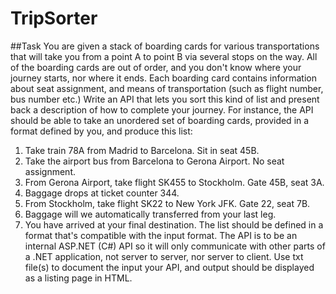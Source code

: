 # TripSorter

##Task
You are given a stack of boarding cards for various transportations that will take you from a point A to point B via several stops on the way. All of the boarding cards are out of order, and you don't know where your journey starts, nor where it ends. Each boarding card contains information about seat assignment, and means of transportation (such as flight number, bus number etc.) Write an API that lets you sort this kind of list and present back a description of how to complete your journey. For instance, the API should be able to take an unordered set of boarding cards, provided in a format defined by you, and produce this list:
1. Take train 78A from Madrid to Barcelona. Sit in seat 45B.
2. Take the airport bus from Barcelona to Gerona Airport. No seat assignment.
3. From Gerona Airport, take flight SK455 to Stockholm. Gate 45B, seat 3A.
4. Baggage drops at ticket counter 344.
5. From Stockholm, take flight SK22 to New York JFK. Gate 22, seat 7B.
6. Baggage will we automatically transferred from your last leg.
7. You have arrived at your final destination.
The list should be defined in a format that's compatible with the input format. The API is to be an internal ASP.NET (C#) API so it will only communicate with other parts of a .NET application, not server to server, nor server to client. Use txt file(s) to document the input your API, and output should be displayed as a listing page in HTML.
